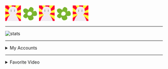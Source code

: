 <!-- markdownlint-disable-file MD033 MD041 -->

[![icon_a]](https://www.u.tsukuba.ac.jp/~s1811528/) [![flower]](https://で〜の.deno.dev) [![icon_a]](https://www.sakalab.org/~saka/clock1/chime-klis.html) [![flower]](https://github.com/issues?q=is%3Aissue+author%3Aeggplants+archived%3Afalse+-user%3Aeggplants+is%3Aopen) [![icon_a]](https://github.com/pulls?q=author%3Aeggplants+-user%3Aeggplants+is%3Apublic)

---

![stats](https://github-readme-stats.vercel.app/api?username=eggplants&count_private=true&show_icons=true&theme=cobalt)

---

<details>
  <summary>My Accounts</summary>

- Docker Hub: [@eggplanter](https://hub.docker.com/u/eggplanter)
- Gist: [@eggplants](https://gist.github.com/eggplants)
- Greasy Fork: [@eggplants](https://greasyfork.org/en/users/671442-eggplants)
- Keybase: [@egpl0](https://keybase.io/egpl0)
- npm: [@eggplants](https://www.npmjs.com/~eggplants)
- PyPI: [@eggplants](https://pypi.org/user/eggplants/)
- Qiita: [@eggplants](https://qiita.com/eggplants)
- Rubygems: [@eggplants](https://rubygems.org/profiles/eggplants)
- SoundCloud: [@egpl0](https://soundcloud.com/f-0q)
- Twitter: [@egpl0](https://twitter.com/egpl0)
- UserStyles.world: [@eggplants](https://userstyles.world/user/eggplants)

</details>

---

<details>
  <summary>Favorite Video</summary>

- ホビ Vol.2 チョ～高い塔

<a href="http://youtu.be/miUQ8BtJ38w"><img src="https://user-images.githubusercontent.com/42153744/140617005-a7c8a311-b25b-4b48-95a6-b65f18f3325f.png" width="480" height="360" /></a>

</details>

[icon_a]: https://raw.githubusercontent.com/eggplants/eggplants/master/anim.gif
[flower]: https://raw.githubusercontent.com/eggplants/eggplants/master/flower.png

